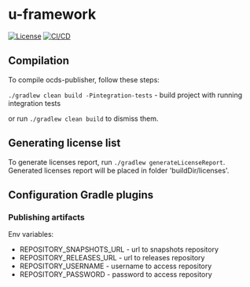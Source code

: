 # u-framework

[![License](https://img.shields.io/badge/License-Apache_2.0-blue.svg)](https://opensource.org/licenses/Apache-2.0)
[![CI/CD](https://github.com/uStudioCompany/u-framework/actions/workflows/ci-cd.yml/badge.svg?branch=main)](https://github.com/uStudioCompany/u-framework/actions/workflows/ci-cd.yml)

## Compilation ##

To compile ocds-publisher, follow these steps:

`./gradlew clean build -Pintegration-tests` - build project with running integration tests

or run  `./gradlew clean build` to dismiss them.

## Generating license list ##

To generate licenses report, run  `./gradlew generateLicenseReport`.
Generated licenses report will be placed in folder 'buildDir/licenses'.

## Configuration Gradle plugins ##

### Publishing artifacts ###
Env variables:
- REPOSITORY_SNAPSHOTS_URL - url to snapshots repository
- REPOSITORY_RELEASES_URL - url to releases repository
- REPOSITORY_USERNAME - username to access repository
- REPOSITORY_PASSWORD - password to access repository
